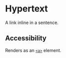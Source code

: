 # Hypertext

A link inline in a sentence.

## Accessibility

Renders as an [`<a>`](https://developer.mozilla.org/en-US/docs/Web/HTML/Element/a) element.
